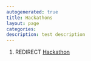 ```yaml
---
autogenerated: true
title: Hackathons
layout: page
categories: 
description: test description
---
```


1.  REDIRECT [Hackathon](Hackathon)
